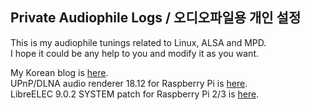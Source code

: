 ## Private Audiophile Logs / 오디오파일용 개인 설정

This is my audiophile tunings related to Linux, ALSA and MPD.  
I hope it could be any help to you and modify it as you want.

My Korean blog is [here](http://parkmino45.blog.me/).  
UPnP/DLNA audio renderer 18.12 for Raspberry Pi is [here](https://drive.google.com/file/d/1oaVuHbH7-TvTBx9ExtxaBod6HPqFzgl0/view?usp=sharing).  
LibreELEC 9.0.2 SYSTEM patch for Raspberry Pi 2/3 is [here](https://drive.google.com/file/d/1aNfiS0puf1A7WI5m-qAm1nI7neO-uL0d/view?usp=sharing).